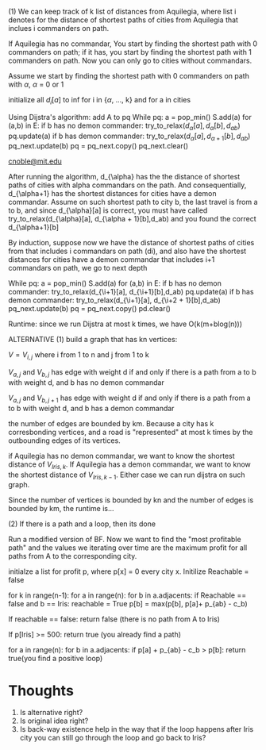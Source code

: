(1) We can keep track of k list of distances from Aquilegia, where list i denotes for the distance of shortest paths of cities from Aquilegia that inclues i commanders on path.

If Aquilegia has no commandar, You start by finding the shortest path with 0 commanders on path; if it has, you start by finding the shortest path with 1 commanders on path. Now you can only go to cities without commandars.

Assume we start by finding the shortest path with 0 commanders on path with $\alpha$, $\alpha$ = 0 or 1

initialize all $d_i[a]$ to inf for i in {$\alpha$, ..., k} and for a in cities

Using Dijstra's algorithm:
add A to pq
While pq:
    a = pop_min()
    S.add(a)
    for (a,b) in E:
        if b has no demon commander:
            try_to_relax($d_{\alpha}[a], d_{\alpha}[b],d_{ab}$)
            pq.update(a)
        if b has demon commander:
            try_to_relax($d_{\alpha}[a], d_{\alpha + 1}[b],d_{ab}$)
            pq_next.update(b)
pq = pq_next.copy()
pq_next.clear()

cnoble@mit.edu


After running the algorithm, d_{\alpha} has the the distance of shortest paths of cities with alpha commandars on the path.
And consequentially, d_{\alpha+1} has the shortest distances for cities have a demon commandar. Assume on such shortest path to city b, the last travel is from a to b, and since d_{\alpha}[a] is correct, you must have called try_to_relax(d_{\alpha}[a], d_{\alpha + 1}[b],d_ab) and you found the correct d_{\alpha+1}[b]

By induction, suppose now we have the distance of shortest paths of cities from that includes i commandars on path (di), and also have the shortest distances for cities have a demon commandar that includes i+1 commandars on path, we go to next depth

While pq:
    a = pop_min()
    S.add(a)
    for (a,b) in E:
        if b has no demon commander:
            try_to_relax(d_{\i+1}[a], d_{\i+1}[b],d_ab)
            pq.update(a)
        if b has demon commander:
            try_to_relax(d_{\i+1}[a], d_{\i+2 + 1}[b],d_ab)
            pq_next.update(b)
pq = pq_next.copy()
pd.clear()

Runtime: 
since we run Dijstra at most k times, we have O(k(m+blog(n)))




ALTERNATIVE (1)
build a graph that has kn vertices:

$V = {V_{i,j}}$ where i from 1 to n and j from 1 to k

$V_{a,j}$ and $V_{b,j}$ has edge with weight d if and only if there is a path from a to b with weight d, and b has no demon commandar

$V_{a,j}$ and $V_{b,j+1}$ has edge with weight d if and only if there is a path from a to b with weight d, and b has a demon commandar

the number of edges are bounded by km. Because a city has k corresbonding vertices, and a road is "represented" at most k times by the outbounding edges of its vertices.

if Aquilegia has no demon commandar, we want to know the shortest distance of $V_{Iris, k}$. If Aquilegia has a demon commandar, we want to know the shortest distance of $V_{Iris, k-1}$. Either case we can run dijstra on such graph.

Since the number of vertices is bounded by kn and the number of edges is bounded by km, the runtime is...

(2)
If there is a path and a loop, then its done

Run a modified version of BF. Now we want to find the "most profitable path" and the values we iterating over time are the maximum profit for all paths from A to the corresponding city. 

initialze a list for profit p, where p[x] = 0 every city x. 
Initilize Reachable = false

for k in range(n-1):
    for a in range(n):
        for b in a.adjacents:
            if Reachable == false and b == Iris: reachable = True
            p[b] = max(p[b], p[a]+ p_{ab} - c_b)

If reachable == false:
    return false (there is no path from A to Iris)

If p[Iris] >= 500:
    return true (you already find a path)

for a in range(n):
    for b in a.adjacents:
        if p[a] + p_{ab} - c_b > p[b]: return true(you find a positive loop)

# Thoughts
1. Is alternative right?
2. Is original idea right?
3. Is back-way existence help in the way that if the loop happens after Iris city you can still go through the loop and go back to Iris?
